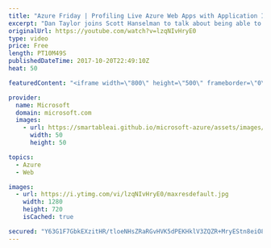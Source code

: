 ```yaml
---
title: "Azure Friday | Profiling Live Azure Web Apps with Application Insights"
excerpt: "Dan Taylor joins Scott Hanselman to talk about being able to get a code-level analysis of slow requests in production using the Application Insights profiler for Azure App Service. Dan shows Scott how to use the Application Insights Profiler to quickly get to the bottom of two different performance issues"
originalUrl: https://youtube.com/watch?v=lzqNIvHryE0
type: video
price: Free
length: PT10M49S
publishedDateTime: 2017-10-20T22:49:10Z
heat: 50

featuredContent: "<iframe width=\"800\" height=\"500\" frameborder=\"0\" src=\"https://www.youtube.com/embed/lzqNIvHryE0\" allow=\"accelerometer; autoplay; encrypted-media; gyroscope; picture-in-picture\" allowfullscreen></iframe>"

provider:
  name: Microsoft
  domain: microsoft.com
  images:
    - url: https://smartableai.github.io/microsoft-azure/assets/images/organizations/microsoft.com-50x50.jpg
      width: 50
      height: 50

topics:
  - Azure
  - Web

images:
  - url: https://i.ytimg.com/vi/lzqNIvHryE0/maxresdefault.jpg
    width: 1280
    height: 720
    isCached: true

secured: "Y63G1F7GbkEXzitHR/tloeNHsZRaRGvHVK5dPEKHklV3ZQZR+MryEStn8eiO85Hzyp4p8BDHbaRlg/7yCKE77AbzJHMz+0EEop4T5vENRU24H4GPLMG5ISS0C/Rc+H8KxMQ3fIeng5MSstaBafRv5KuXm+gdK2FLz2KkXrkG9l+N+Vxrorl/0mQTcbLFYAAl8obd48HHRy+5Kkhm9dWY04hrR83++phGcA1vwXjBU638m05wATD1CC3SXaRqPDuahyMvO4zCyN5JQ+wiC0Ch+rMwWZh0cUHRX6qqqrFRAqdB8hNKeyJbJfl/s7L4fRXboOWLZhv94lvR8nR0XR5hk9DNkupn8I/XCFLtDSCmCINki6e3XDivEe+EHqS9R3/Rbi55DoI1eZ0D6w1gG9DFkFIC7T3gZhHxzohTPQqmi2k=;tQVKzUTaXZWADlNdPNz0Ug=="
---
```


